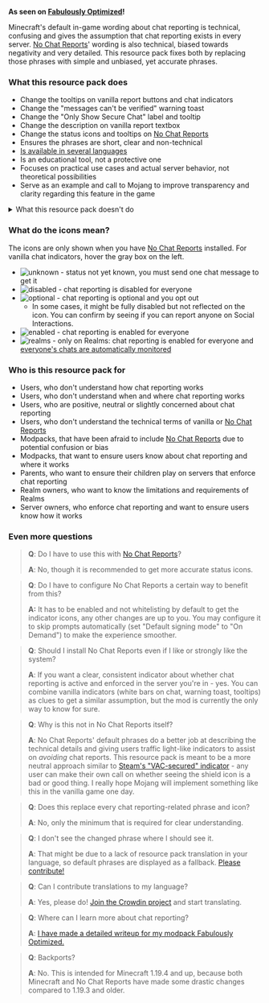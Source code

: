 **As seen on [Fabulously Optimized](https://modrinth.com/modpack/fabulously-optimized)!**

Minecraft's default in-game wording about chat reporting is technical, confusing and gives the assumption that chat reporting exists in every server. [No Chat Reports](https://modrinth.com/mod/no-chat-reports)' wording is also technical, biased towards negativity and very detailed.
This resource pack fixes both by replacing those phrases with simple and unbiased, yet accurate phrases.

### What this resource pack does

- Change the tooltips on vanilla report buttons and chat indicators
- Change the \"messages can't be verified\" warning toast
- Change the \"Only Show Secure Chat\" label and tooltip
- Change the description on vanilla report textbox
- Change the status icons and tooltips on [No Chat Reports](https://modrinth.com/mod/no-chat-reports)
- Ensures the phrases are short, clear and non-technical
- [Is available in several languages](https://crowdin.com/project/fabulously-optimized)
- Is an educational tool, not a protective one
- Focuses on practical use cases and actual server behavior, not theoretical possibilities
- Serve as an example and call to Mojang to improve transparency and clarity regarding this feature in the game

<details>
<summary>What this resource pack doesn't do</summary>

- State, whether chat reporting is good or bad
- Obstruct or mislead the meaning of any phrase
- Edit the report icon or \"Player reporting\" button
- Edit report or ban reasons
- Edit the ban screen
- Hide vanilla indicators or warning toast
- Replicate the features of [No Chat Reports](https://modrinth.com/mod/no-chat-reports) or any other mod or plugin

</details>

### What do the icons mean?

The icons are only shown when you have [No Chat Reports](https://modrinth.com/mod/no-chat-reports) installed. For vanilla chat indicators, hover the gray box on the left.

- ![unknown](https://i.ibb.co/Yb1n6fW/unknown.png) - status not yet known, you must send one chat message to get it
- ![disabled](https://i.ibb.co/QDFzXCT/secure.png) - chat reporting is disabled for everyone
- ![optional](https://i.ibb.co/hstcjW7/neutral.png) - chat reporting is optional and you opt out
   - In some cases, it might be fully disabled but not reflected on the icon. You can confirm by seeing if you can report anyone on Social Interactions.  
- ![enabled](https://i.ibb.co/2YgMHpR/insecure.png) - chat reporting is enabled for everyone
- ![realms](https://i.ibb.co/gTxw84X/realms.png) - only on Realms: chat reporting is enabled for everyone and [everyone's chats are automatically monitored](https://help.minecraft.net/hc/en-us/articles/8047895358605-Our-Commitment-to-Player-Safety#h_01G95X76WR1PM97XBXDE7G25KE)

### Who is this resource pack for

- Users, who don't understand how chat reporting works
- Users, who don't understand when and where chat reporting works
- Users, who are positive, neutral or slightly concerned about chat reporting 
- Users, who don't understand the technical terms of vanilla or [No Chat Reports](https://modrinth.com/mod/no-chat-reports)
- Modpacks, that have been afraid to include [No Chat Reports](https://modrinth.com/mod/no-chat-reports) due to potential confusion or bias
- Modpacks, that want to ensure users know about chat reporting and where it works
- Parents, who want to ensure their children play on servers that enforce chat reporting
- Realm owners, who want to know the limitations and requirements of Realms
- Server owners, who enforce chat reporting and want to ensure users know how it works

### Even more questions

> **Q**: Do I have to use this with [No Chat Reports](https://modrinth.com/mod/no-chat-reports)?
>
> **A**: No, though it is recommended to get more accurate status icons.

> **Q**: Do I have to configure No Chat Reports a certain way to benefit from this?
>
> **A:** It has to be enabled and not whitelisting by default to get the indicator icons, any other changes are up to you. You may configure it to skip prompts automatically (set \"Default signing mode\" to \"On Demand\") to make the experience smoother.

> **Q**: Should I install No Chat Reports even if I like or strongly like the system?
>
> **A**: If you want a clear, consistent indicator about whether chat reporting is active and enforced in the server you're in - yes. You can combine vanilla indicators (white bars on chat, warning toast, tooltips) as clues to get a similar assumption, but the mod is currently the only way to know for sure.

> **Q**: Why is this not in No Chat Reports itself?
>
> **A**: No Chat Reports' default phrases do a better job at describing the technical details and giving users traffic light-like indicators to assist on _avoiding_ chat reports. This resource pack is meant to be a more neutral approach similar to [Steam's \"VAC-secured\" indicator](https://i132.photobucket.com/albums/q3/Sierra_Oscar_2006/VAC2w.jpg) - any user can make their own call on whether seeing the shield icon is a bad or good thing. I really hope Mojang will implement something like this in the vanilla game one day.

> **Q**: Does this replace every chat reporting-related phrase and icon?
>
> **A**: No, only the minimum that is required for clear understanding.

> **Q**: I don't see the changed phrase where I should see it.
>
> **A**: That might be due to a lack of resource pack translation in your language, so default phrases are displayed as a fallback. [Please contribute!](https://crowdin.com/project/fabulously-optimized)

> **Q**: Can I contribute translations to my language?
>
> **A**: Yes, please do! [Join the Crowdin project](https://crowdin.com/project/fabulously-optimized) and start translating.

> **Q**: Where can I learn more about chat reporting?
>
> **A**: [I have made a detailed writeup for my modpack Fabulously Optimized.](https://fabulously-optimized.gitbook.io/modpack/readme/chat-reporting-faq)

> **Q**: Backports?
>
> **A**: No. This is intended for Minecraft 1.19.4 and up, because both Minecraft and No Chat Reports have made some drastic changes compared to 1.19.3 and older.